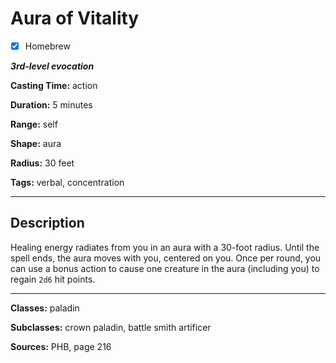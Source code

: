 # Aura of Vitality

- [x] Homebrew

***3rd-level evocation***

**Casting Time:** action

**Duration:** 5 minutes

**Range:** self

**Shape:** aura

**Radius:** 30 feet

**Tags:** verbal, concentration

---

## Description
Healing energy radiates from you in an aura with a 30-foot radius. Until the spell ends, the aura moves with you, centered on you. Once per round, you can use a bonus action to cause one creature in the aura (including you) to regain `2d6` hit points.

---

**Classes:** paladin

**Subclasses:** crown paladin, battle smith artificer

**Sources:** PHB, page 216
